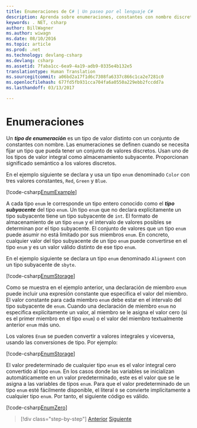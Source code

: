 ```yaml
---
title: Enumeraciones de C# | Un paseo por el lenguaje C#
description: Aprenda sobre enumeraciones, constantes con nombre discretas en C.#
keywords: . NET, csharp
author: BillWagner
ms.author: wiwagn
ms.date: 08/10/2016
ms.topic: article
ms.prod: .net
ms.technology: devlang-csharp
ms.devlang: csharp
ms.assetid: 7faba1cc-6ea9-4a19-adb9-0335e4b132e5
translationtype: Human Translation
ms.sourcegitcommit: a06bd2a17f1d6c7308fa6337c866c1ca2e7281c0
ms.openlocfilehash: 677fd5fb931cca704fa6a0550a229ebb2fccdd7a
ms.lasthandoff: 03/13/2017

---
```

    
# <a name="enums"></a>Enumeraciones

Un ***tipo de enumeración*** es un tipo de valor distinto con un conjunto de constantes con nombre. Las enumeraciones se definen cuando se necesita fijar un tipo que pueda tener un conjunto de valores discretos. Usan uno de los tipos de valor integral como almacenamiento subyacente. Proporcionan significado semántico a los valores discretos.

En el ejemplo siguiente se declara y usa un tipo `enum` denominado `Color` con tres valores constantes, `Red`, `Green` y `Blue`.

[!code-csharp[EnumExample](../../../samples/snippets/csharp/tour/enums/Program.cs#L3-L36)]

A cada tipo `enum` le corresponde un tipo entero conocido como el ***tipo subyacente*** del tipo `enum`. Un tipo `enum` que no declara explícitamente un tipo subyacente tiene un tipo subyacente de `int`. El formato de almacenamiento de un tipo `enum` y el intervalo de valores posibles se determinan por el tipo subyacente. El conjunto de valores que un tipo `enum` puede asumir no está limitado por sus miembros `enum`. En concreto, cualquier valor del tipo subyacente de un tipo `enum` puede convertirse en el tipo `enum` y es un valor válido distinto de ese tipo `enum`.

En el ejemplo siguiente se declara un tipo `enum` denominado `Alignment` con un tipo subyacente de `sbyte`.

[!code-csharp[EnumStorage](../../../samples/snippets/csharp/tour/enums/Program.cs#L38-L43)]

Como se muestra en el ejemplo anterior, una declaración de miembro `enum` puede incluir una expresión constante que especifica el valor del miembro. El valor constante para cada miembro `enum` debe estar en el intervalo del tipo subyacente de `enum`. Cuando una declaración de miembro `enum` no especifica explícitamente un valor, al miembro se le asigna el valor cero (si es el primer miembro en el tipo `enum`) o el valor del miembro textualmente anterior `enum` más uno.

Los valores `Enum` se pueden convertir a valores integrales y viceversa, usando las conversiones de tipo. Por ejemplo:

[!code-csharp[EnumStorage](../../../samples/snippets/csharp/tour/enums/Program.cs#L49-L50)]

El valor predeterminado de cualquier tipo `enum` es el valor integral cero convertido al tipo `enum`. En los casos donde las variables se inicializan automáticamente en un valor predeterminado, este es el valor que se le asigna a las variables de tipos `enum`. Para que el valor predeterminado de un tipo `enum` esté fácilmente disponible, el literal `0` se convierte implícitamente a cualquier tipo `enum`. Por tanto, el siguiente código es válido.

[!code-csharp[EnumZero](../../../samples/snippets/csharp/tour/enums/Program.cs#L58-L58)]

>[!div class="step-by-step"]
[Anterior](interfaces.md)
[Siguiente](delegates.md)

